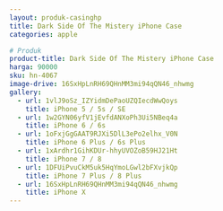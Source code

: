 ```yaml
---
layout: produk-casinghp
title: Dark Side Of The Mistery iPhone Case
categories: apple

# Produk
product-title: Dark Side Of The Mistery iPhone Case
harga: 90000
sku: hn-4067
image-drive: 16SxHpLnRH69QHnMM3mi94qQN46_nhwmg
gallery:
  - url: 1vlJ9oSz_IZYidmDePaoUZQIecdWwQoys
    title: iPhone 5 / 5s / SE
  - url: 1w2GYN06yfV1jEvfdANXoPh3Ui5NBeq4a
    title: iPhone 6 / 6s
  - url: 1oFxjGgGAAT9RJXi5DlL3ePo2elhx_V0N
    title: iPhone 6 Plus / 6s Plus
  - url: 1xArdhr1GihKDUr-hhyUVOZoB59HJ21Ht
    title: iPhone 7 / 8
  - url: 1DFUiPvuCkM5uk5HqYmoLGwl2bFXvjkQp
    title: iPhone 7 Plus / 8 Plus
  - url: 16SxHpLnRH69QHnMM3mi94qQN46_nhwmg
    title: iPhone X
---
```

